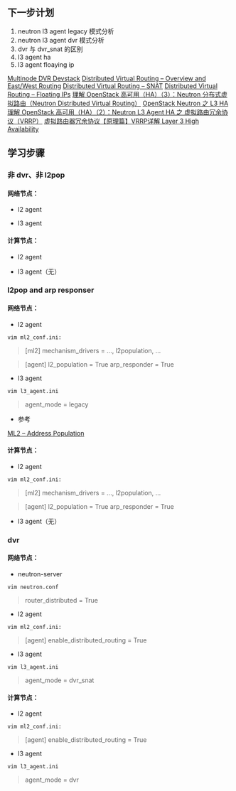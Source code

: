 ## 下一步计划

1. neutron l3 agent legacy 模式分析
2. neutron l3 agent dvr 模式分析
3. dvr 与 dvr_snat 的区别
4. l3 agent ha
5. l3 agent floaying ip

[Multinode DVR Devstack](https://assafmuller.com/2015/04/06/multinode-dvr-devstack/)
[Distributed Virtual Routing – Overview and East/West Routing](https://assafmuller.com/2015/04/15/distributed-virtual-routing-overview-and-eastwest-routing/)
[Distributed Virtual Routing – SNAT](https://assafmuller.com/2015/04/15/distributed-virtual-routing-snat/)
[Distributed Virtual Routing – Floating IPs](https://assafmuller.com/2015/04/15/distributed-virtual-routing-floating-ips/)
[理解 OpenStack 高可用（HA）（3）：Neutron 分布式虚拟路由（Neutron Distributed Virtual Routing）](http://www.cnblogs.com/sammyliu/p/4713562.html)
[OpenStack Neutron 之 L3 HA](https://www.ibm.com/developerworks/cn/cloud/library/1506_xiaohh_openstackl3/)
[理解 OpenStack 高可用（HA）（2）：Neutron L3 Agent HA 之 虚拟路由冗余协议（VRRP）](http://www.cnblogs.com/sammyliu/p/4692081.html)
[虚拟路由器冗余协议【原理篇】VRRP详解 ](http://zhaoyuqiang.blog.51cto.com/6328846/1166840/)
[Layer 3 High Availability](https://assafmuller.com/2014/08/16/layer-3-high-availability/)

## 学习步骤

### 非 dvr、非 l2pop

#### 网络节点：

* l2 agent

* l3 agent

#### 计算节点：

* l2 agent

* l3 agent（无）

### l2pop and arp responser

#### 网络节点：

* l2 agent

```
vim ml2_conf.ini:
```

> [ml2]
mechanism_drivers = ..., l2population, ...

> [agent]
l2_population = True
arp_responder = True

* l3 agent

```
vim l3_agent.ini
```

> agent_mode = legacy


* 参考

[ML2 – Address Population](https://assafmuller.com/2014/02/23/ml2-address-population/)


#### 计算节点：

* l2 agent

```
vim ml2_conf.ini:
```

> [ml2]
mechanism_drivers = ..., l2population, ...

> [agent]
l2_population = True
arp_responder = True


* l3 agent（无）


### dvr

#### 网络节点：

* neutron-server

```
vim neutron.conf
```

> router_distributed = True 


* l2 agent

```
vim ml2_conf.ini:
```

> [agent]
enable_distributed_routing = True

* l3 agent

```
vim l3_agent.ini
```

> agent_mode = dvr_snat

#### 计算节点：

* l2 agent

```
vim ml2_conf.ini:
```

> [agent]
enable_distributed_routing = True


* l3 agent

```
vim l3_agent.ini
```

> agent_mode = dvr

